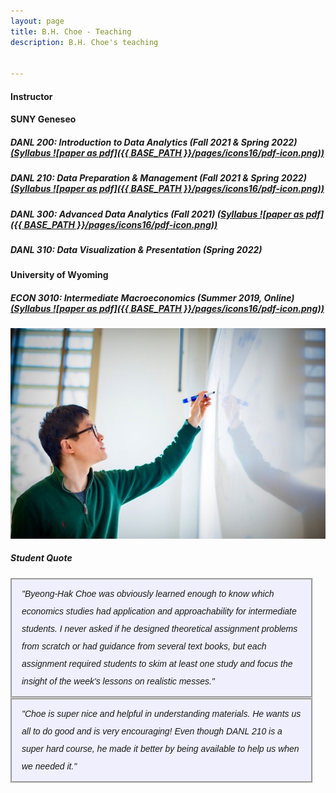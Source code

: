 ```yaml
---
layout: page
title: B.H. Choe - Teaching
description: B.H. Choe's teaching


---
```


#### <a name="Instructor"></a>Instructor



<div class="container">
	
</div>

#### <a name="SUNY Geneseo"></a>SUNY Geneseo

##### <strong>DANL 200: Introduction to Data Analytics</strong> (Fall 2021 & Spring 2022) <a href="https://drive.google.com/file/d/10TQ6Hup3HVUwlC743ZQPLJC_Eu_ELfxI/view?usp=sharing"> (Syllabus ![paper as pdf]({{ BASE_PATH }}/pages/icons16/pdf-icon.png))</a>


##### <strong>DANL 210: Data Preparation & Management</strong> (Fall 2021 & Spring 2022) <a href="https://drive.google.com/file/d/1KaKCBe1Cib5mga7fk4f9X0DIJCyuMQa_/view?usp=sharing"> (Syllabus ![paper as pdf]({{ BASE_PATH }}/pages/icons16/pdf-icon.png))</a>

##### <strong>DANL 300: Advanced Data Analytics</strong> (Fall 2021) <a href="https://drive.google.com/file/d/1OpA6iFgd5pzUFHt5Zns0EOwa4KKo37dM/view?usp=sharing"> (Syllabus ![paper as pdf]({{ BASE_PATH }}/pages/icons16/pdf-icon.png))</a>

##### <strong>DANL 310: Data Visualization & Presentation</strong> (Spring 2022) 




<div class="container">
	
</div>

#### <a name="University of Wyoming"></a>University of Wyoming

##### <strong>ECON 3010: Intermediate Macroeconomics</strong> (Summer 2019, Online) <a href="https://drive.google.com/file/d/1Gm9zwmBhb8mdrd35AJq01cqJGQoi4sUf/view?usp=sharing"> (Syllabus ![paper as pdf]({{ BASE_PATH }}/pages/icons16/pdf-icon.png))</a>
<div class="container">
    <div class="row-fluid">
        <div class="span7" style="text-align:right">
            <img src="../assets/choe_board.jpeg"
                 	 		title="B.H. Choe" alt="B.H. Choe"/>
        </div>
    </div>
</div>

##### Student Quote
<div style="line-height:200%; font-style: italic; font-family: 'Comic Sans MS', 'Chalkboard', 'ChalkboardSE-Regular', 'Marker Felt', sans-serif; background-color: rgba(204, 204, 255, .3); padding-left:15px; padding-right:15px; padding-top:8px; padding-bottom:10px; margin-right: 20px; border-style: groove" >
	"Byeong-Hak Choe was obviously learned enough to know which economics studies had application and approachability for intermediate students. I never asked if he designed theoretical assignment problems from scratch or had guidance from several text books, but each assignment required students to skim at least one study and focus the insight of the week's lessons on realistic messes."
</div>

<div class="container">
	
</div>

<div style="line-height:200%; font-style: italic; font-family: 'Comic Sans MS', 'Chalkboard', 'ChalkboardSE-Regular', 'Marker Felt', sans-serif; background-color: rgba(204, 204, 255, .3); padding-left:15px; padding-right:15px; padding-top:8px; padding-bottom:10px; margin-right: 20px; border-style: groove" >
	"Choe is super nice and helpful in understanding materials. He wants us all to do good and is very encouraging! Even though DANL 210 is a super hard course, he made it better by being available to help us when we needed it."
</div>
<br />




